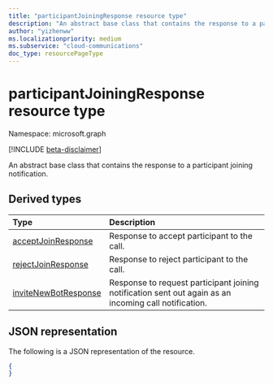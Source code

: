 ```yaml
---
title: "participantJoiningResponse resource type"
description: "An abstract base class that contains the response to a participant joining notification."
author: "yizhenww"
ms.localizationpriority: medium
ms.subservice: "cloud-communications"
doc_type: resourcePageType
---
```


# participantJoiningResponse resource type

Namespace: microsoft.graph

[!INCLUDE [beta-disclaimer](../../includes/beta-disclaimer.md)]

An abstract base class that contains the response to a participant joining notification.

## Derived types

| Type                                                   | Description                                                                                          |
| :----------------------------------------------------- | :--------------------------------------------------------------------                                |
| [acceptJoinResponse](./acceptjoinresponse.md)          | Response to accept participant to the call.                                                           |
| [rejectJoinResponse](./rejectjoinresponse.md)          | Response to reject participant to the call.                                                           |
| [inviteNewBotResponse](./invitenewbotresponse.md)      | Response to request participant joining notification sent out again as an incoming call notification. |

## JSON representation

The following is a JSON representation of the resource.

<!-- {
  "blockType": "resource",
  "optionalProperties": [],
  "abstract": true,
  "@odata.type": "microsoft.graph.participantJoiningResponse"
}-->
```json
{
}
```

<!-- uuid: 8fcb5dbc-d5aa-4681-8e31-b001d5168d79
2015-10-25 14:57:30 UTC -->
<!--
{
  "type": "#page.annotation",
  "description": "participantJoiningResponse resource",
  "keywords": "",
  "section": "documentation",
  "tocPath": "",
  "suppressions": []
}
-->

